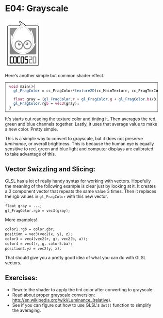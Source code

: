 # E04: Grayscale
![image](E04_Grayscale.png)

Here's another simple but common shader effect.

<pre style="text-align:left;color:#000000; background-color:#ffffff; border:solid black 1px; padding:0.5em 1em 0.5em 1em; overflow:auto;font-size:small; font-family:monospace; "><span style="color:#881350;">void</span> main(){
  <span style="color:#003369;">gl_FragColor</span> = cc_FragColor*<span style="color:#003369;">texture2D</span>(cc_MainTexture, cc_FragTexCoord1);
  
  <span style="color:#881350;">float</span> gray = (<span style="color:#003369;">gl_FragColor</span>.<span style="color:#881350;">r</span> + <span style="color:#003369;">gl_FragColor</span>.<span style="color:#881350;">g</span> + <span style="color:#003369;">gl_FragColor</span>.<span style="color:#881350;">b</span>)/3.0;
  <span style="color:#003369;">gl_FragColor</span>.rg<span style="color:#881350;">b</span> = <span style="color:#881350;">vec3</span>(gray);
}
</pre>

It's starts out reading the texture color and tinting it. Then averages the red, green and blue channels together. Lastly, it uses that average value to make a new color. Pretty simple.

This is a simple way to convert to grayscale, but it does not preserve _luminance_, or overall brightness. This is because the human eye is equally sensitive to red, green and blue light and computer displays are calibrated to take advantage of this.

## Vector Swizzling and Slicing:

GLSL has a lot of really handy syntax for working with vectors. Hopefully the meaning of the following example is clear just by looking at it. It creates a 3 component vector that repeats the same value 3 times. Then it replaces the rgb values in `gl_FragColor` with this new vector.

```
float gray = ...;
gl_FragColor.rgb = vec3(gray);
```

More examples!

```
color1.rgb = color.gbr;
position = vec3(vec2(x, y), z);
color3 = vec4(vec2(r, g), vec2(b, a));
color4 = vec4(r, g, color5.ba);
position2.yz = vec2(y, z).
```

That should give you a pretty good idea of what you can do with GLSL vectors.

## Exercises:

* Rewrite the shader to apply the tint color after converting to grayscale.
* Read about proper grayscale conversion: http://en.wikipedia.org/wiki/Luminance_(relative).
* See if you can figure out how to use GLSL's `dot()` function to simplify the averaging.
